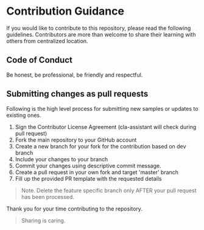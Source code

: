 # Contribution Guidance

If you would like to contribute to this repository, please read the following guidelines. Contributors are more than welcome to share their learning with others from centralized location.

## Code of Conduct 

Be honest, be professional, be friendly and respectful.

## Submitting changes as pull requests

Following is the high level process for submitting new samples or updates to existing ones.

1. Sign the Contributor License Agreement (cla-assistant will check during pull request)
2. Fork the main repository to your GitHub account
3. Create a new branch for your fork for the contribution based on dev branch
4. Include your changes to your branch
5. Commit your changes using descriptive commit message.
6. Create a pull request in your own fork and target 'master' branch
7. Fill up the provided PR template with the requested details

> Note. Delete the feature specific branch only AFTER your pull request has been processed.

Thank you for your time contributing to the repository.

> Sharing is caring.
